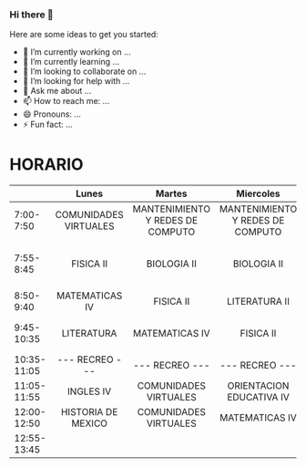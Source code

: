 ### Hi there 👋




Here are some ideas to get you started:

- 🔭 I’m currently working on ...
- 🌱 I’m currently learning ...
- 👯 I’m looking to collaborate on ...
- 🤔 I’m looking for help with ...
- 💬 Ask me about ...
- 📫 How to reach me: ...
- 😄 Pronouns: ...
- ⚡ Fun fact: ...


# HORARIO


|             |         Lunes         |              Martes              |             Miercoles            |                      Jueves                     |              Viernes             |
|-------------|:---------------------:|:--------------------------------:|:--------------------------------:|:-----------------------------------------------:|:--------------------------------:|
|  7:00-7:50  | COMUNIDADES VIRTUALES | MANTENIMIENTO Y REDES DE COMPUTO | MANTENIMIENTO Y REDES DE COMPUTO |                    FISICA II                    | MANTENIMIENTO Y REDES DE COMPUTO |
|  7:55-8:45  |       FISICA II       |            BIOLOGIA II           |            BIOLOGIA II           | ACTIVIDADES FISICAS DEPORTIVAS Y RECREATIVAS IV |            BIOLOGIA II           |
|  8:50-9:40  |     MATEMATICAS IV    |             FISICA II            |           LITERATURA II          |                  MATEMATICAS IV                 |          MATEMATICAS IV          |
|  9:45-10:35 |       LITERATURA      |          MATEMATICAS IV          |             FISICA II            |         MANTENIMIENTO Y REDES DE COMPUTO        |             FISICA II            |
| 10:35-11:05 |     --- RECREO ---    |          --- RECREO ---          |          --- RECREO ---          |                  --- RECREO ---                 |          --- RECREO ---          |
| 11:05-11:55 |       INGLES IV       |       COMUNIDADES VIRTUALES      |     ORIENTACION EDUCATIVA IV     |                    INGLES IV                    |        HISTORIA DE MEXICO        |
| 12:00-12:50 |   HISTORIA DE MEXICO  |       COMUNIDADES VIRTUALES      |          MATEMATICAS IV          |              HISTORIA DE MEXICO II              |           LITERATURA II          |
| 12:55-13:45 |                       |                                  |                                  |                   BIOLOGIA II                   |             INGLES IV            |

